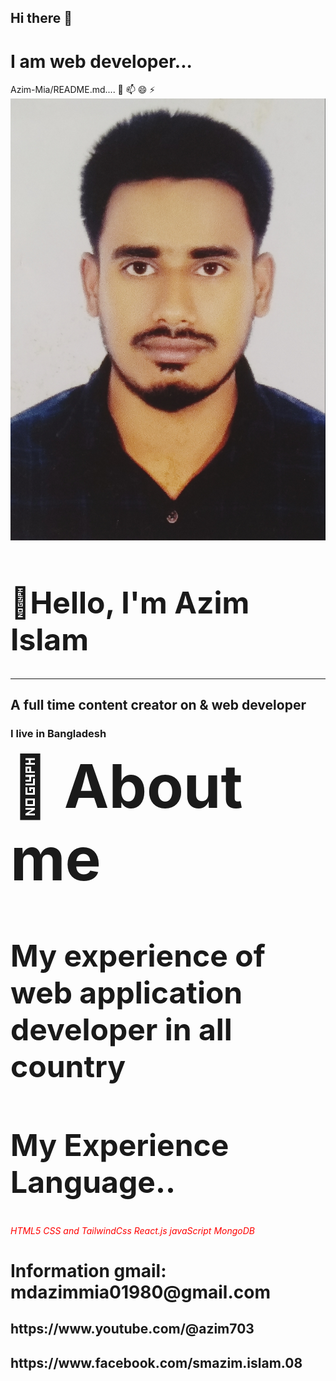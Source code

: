 <link rel="stylesheet" href="https://cdnjs.cloudflare.com/ajax/libs/font-awesome/6.5.1/css/all.min.css" integrity="sha512-DTOQO9RWCH3ppGqcWaEA1BIZOC6xxalwEsw9c2QQeAIftl+Vegovlnee1c9QX4TctnWMn13TZye+giMm8e2LwA==" crossorigin="anonymous" referrerpolicy="no-referrer" />
 <h2>Hi there 👋</h2>  
<h1>I am web developer...</h1>
Azim-Mia/README.md....  
💬 📫 😄 ⚡ 
<img src="./azim.jpg" alt="photos"/>
<h1 style="font-size:3rem"> 👋Hello, I'm Azim Islam </h1> 
 <hr/>    
 <h2>A full time content creator on & web developer</h2>
 <h3>I live in Bangladesh</h3>  
 <b style="font-size:6rem" color:red;">👮 About me</b>   
 <h1 style='font-size:3rem'>My experience of web application developer  in all country</h1>  
<h2 style="font-size:3rem"> My Experience Language..</h2>   
<i style="color:red" class="fa fa-facebook">HTML5</i> 
 <i  style="color:red" class="fa-brands fa-css3-alt fa-1x">CSS and TailwindCss</i>   
 <i  style="color:red" class="fa-brands fa-react fa-1x"> React.js</i>
<i  style="color:red" class="fa-brands fa-js fa-1x">javaScript</i> 
 <i  style="color:red" class="fa-solid fa-database  fa-1x">MongoDB</i>
 <h1>Information gmail: mdazimmia01980@gmail.com</h1>   
 
<h2>https://www.youtube.com/@azim703</h2>  

<h2>https://www.facebook.com/smazim.islam.08</h2>
